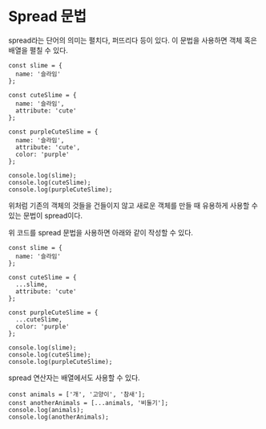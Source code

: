 # Spread 문법

spread라는 단어의 의미는 펼치다, 퍼뜨리다 등이 있다. 이 문법을 사용하면 객체 혹은 배열을 펼칠 수 있다.

```
const slime = {
  name: '슬라임'
};

const cuteSlime = {
  name: '슬라임',
  attribute: 'cute'
};

const purpleCuteSlime = {
  name: '슬라임',
  attribute: 'cute',
  color: 'purple'
};

console.log(slime);
console.log(cuteSlime);
console.log(purpleCuteSlime);
```

위처럼 기존의 객체의 것들을 건들이지 않고 새로운 객체를 만들 때 유용하게 사용할 수 있는 문법이 spread이다.

위 코드를 spread 문법을 사용하면 아래와 같이 작성할 수 있다.

```
const slime = {
  name: '슬라임'
};

const cuteSlime = {
  ...slime,
  attribute: 'cute'
};

const purpleCuteSlime = {
  ...cuteSlime,
  color: 'purple'
};

console.log(slime);
console.log(cuteSlime);
console.log(purpleCuteSlime);
```

spread 연산자는 배열에서도 사용할 수 있다.

```
const animals = ['개', '고양이', '참새'];
const anotherAnimals = [...animals, '비둘기'];
console.log(animals);
console.log(anotherAnimals);
```
